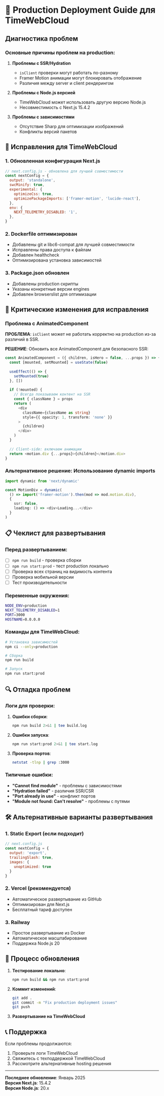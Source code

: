 # 🚀 Production Deployment Guide для TimeWebCloud

## Диагностика проблем

### Основные причины проблем на production:

1. **Проблемы с SSR/Hydration**
   - `isClient` проверки могут работать по-разному
   - Framer Motion анимации могут блокировать отображение
   - Различия между server и client рендерингом

2. **Проблемы с Node.js версией**
   - TimeWebCloud может использовать другую версию Node.js
   - Несовместимость с Next.js 15.4.2

3. **Проблемы с зависимостями**
   - Отсутствие Sharp для оптимизации изображений
   - Конфликты версий пакетов

## 🔧 Исправления для TimeWebCloud

### 1. Обновленная конфигурация Next.js

```javascript
// next.config.js - обновлена для лучшей совместимости
const nextConfig = {
  output: 'standalone',
  swcMinify: true,
  experimental: {
    optimizeCss: true,
    optimizePackageImports: ['framer-motion', 'lucide-react'],
  },
  env: {
    NEXT_TELEMETRY_DISABLED: '1',
  },
}
```

### 2. Dockerfile оптимизирован

- Добавлены git и libc6-compat для лучшей совместимости
- Исправлены права доступа к файлам
- Добавлен healthcheck
- Оптимизирована установка зависимостей

### 3. Package.json обновлен

- Добавлены production скрипты
- Указаны конкретные версии engines
- Добавлен browserslist для оптимизации

## 🚨 Критические изменения для исправления

### Проблема с AnimatedComponent

**ПРОБЛЕМА**: `isClient` может не работать корректно на production из-за различий в SSR.

**РЕШЕНИЕ**: Обновить все AnimatedComponent для безопасного SSR:

```typescript
const AnimatedComponent = ({ children, isHero = false, ...props }) => {
  const [mounted, setMounted] = useState(false)
  
  useEffect(() => {
    setMounted(true)
  }, [])
  
  if (!mounted) {
    // Всегда показываем контент на SSR
    const { className } = props
    return (
      <div 
        className={className as string} 
        style={{ opacity: 1, transform: 'none' }}
      >
        {children}
      </div>
    )
  }
  
  // Client-side: включаем анимации
  return <motion.div {...props}>{children}</motion.div>
}
```

### Альтернативное решение: Использование dynamic imports

```typescript
import dynamic from 'next/dynamic'

const MotionDiv = dynamic(
  () => import('framer-motion').then(mod => mod.motion.div),
  {
    ssr: false,
    loading: () => <div>Loading...</div>
  }
)
```

## 📋 Чеклист для развертывания

### Перед развертыванием:

- [ ] `npm run build` - проверка сборки
- [ ] `npm run start:prod` - тест production локально
- [ ] Проверка всех страниц на видимость контента
- [ ] Проверка мобильной версии
- [ ] Тест производительности

### Переменные окружения:

```bash
NODE_ENV=production
NEXT_TELEMETRY_DISABLED=1
PORT=3000
HOSTNAME=0.0.0.0
```

### Команды для TimeWebCloud:

```bash
# Установка зависимостей
npm ci --only=production

# Сборка
npm run build

# Запуск
npm run start:prod
```

## 🔍 Отладка проблем

### Логи для проверки:

1. **Ошибки сборки**:
   ```bash
   npm run build 2>&1 | tee build.log
   ```

2. **Ошибки запуска**:
   ```bash
   npm run start:prod 2>&1 | tee start.log
   ```

3. **Проверка портов**:
   ```bash
   netstat -tlnp | grep :3000
   ```

### Типичные ошибки:

- **"Cannot find module"** - проблемы с зависимостями
- **"Hydration failed"** - различия SSR/CSR
- **"Port already in use"** - конфликт портов
- **"Module not found: Can't resolve"** - проблемы с путями

## 🛠 Альтернативные варианты развертывания

### 1. Static Export (если подходит)

```javascript
// next.config.js
const nextConfig = {
  output: 'export',
  trailingSlash: true,
  images: {
    unoptimized: true
  }
}
```

### 2. Vercel (рекомендуется)

- Автоматическое развертывание из GitHub
- Оптимизирован для Next.js
- Бесплатный тариф доступен

### 3. Railway

- Простое развертывание из Docker
- Автоматическое масштабирование
- Поддержка Node.js 20

## 🔄 Процесс обновления

1. **Тестирование локально**:
   ```bash
   npm run build && npm run start:prod
   ```

2. **Коммит изменений**:
   ```bash
   git add .
   git commit -m "Fix production deployment issues"
   git push
   ```

3. **Развертывание на TimeWebCloud**

## 📞 Поддержка

Если проблемы продолжаются:

1. Проверьте логи TimeWebCloud
2. Свяжитесь с техподдержкой TimeWebCloud
3. Рассмотрите альтернативные hosting решения

---

**Последнее обновление**: Январь 2025  
**Версия Next.js**: 15.4.2  
**Версия Node.js**: 20.x 